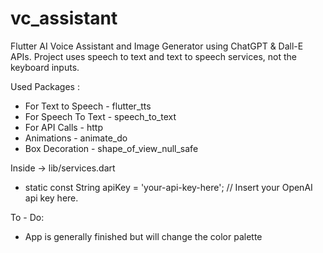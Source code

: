 # vc_assistant

Flutter AI Voice Assistant and Image Generator using ChatGPT & Dall-E APIs. 
Project uses speech to text and text to speech services, not the keyboard inputs.

Used Packages : 
- For Text to Speech - flutter_tts
- For Speech To Text - speech_to_text
- For API Calls - http
- Animations - animate_do
- Box Decoration - shape_of_view_null_safe 

Inside -> lib/services.dart
- static const String apiKey = 'your-api-key-here'; // Insert your OpenAI api key here. 

To - Do:
- App is generally finished but will change the color palette
